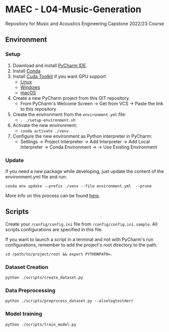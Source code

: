 # MAEC - L04-Music-Generation
Repository for Music and Acoustics Engineering Capstone 2022/23 Course

## Environment

### Setup
1. Download and install [PyCharm IDE](https://www.jetbrains.com/pycharm/download/#section=linux).
2. Install [Conda](https://conda.io/projects/conda/en/stable/user-guide/install/index.html)
3. Install [Cuda Toolkit](https://docs.nvidia.com/cuda/) if you want GPU support
   - [Linux](https://docs.nvidia.com/cuda/cuda-installation-guide-linux/index.html)
   - [Windows](https://docs.nvidia.com/cuda/cuda-installation-guide-microsoft-windows/index.html)
   - [macOS](https://developer.nvidia.com/nvidia-cuda-toolkit-11_7_0-developer-tools-mac-hosts)
4. Create a new PyCharm project from this GIT repository.
    - From PyCharm's Welcome Screen &rarr; Get from VCS &rarr; Paste the link to this repository
5. Create the environment from the `environment.yml` file:
   - `. ./setup-environment.sh`
6. Activate the new environment:
   - `conda activate ./venv`
7. Configure the new environment as Python interpreter in PyCharm:
   - Settings &rarr; Project Interpreter &rarr; Add Interpreter &rarr; Add Local Interpreter &rarr; Conda Environment 
   &rarr; &rarr; Use Existing Environment

### Update
If you need a new package while developing, just update the content of the environment.yml file and run:
```shell script
conda env update --prefix ./venv --file environment.yml  --prune
```
More info on this process can be found [here](https://conda.io/projects/conda/en/latest/user-guide/tasks/manage-environments.html#updating-an-environment).

## Scripts

Create your `/config/config.ini` file from `/config/config.ini.sample`.
All scripts configurations are specified in this file.

If you want to launch a script in a terminal and not with PyCharm's run configurations, remember to add the project's 
root directory to the path.

```shell script
cd /path/to/project/root && export PYTHONPATH=.
```

### Dataset Creation

```shell script
python ./scripts/create_dataset.py
```

### Data Preprocessing

```shell script
python ./scripts/preprocess_dataset.py --alsologtostderr
```

### Model training

```shell script
python ./scripts/train_model.py
```
